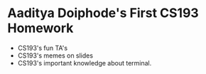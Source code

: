 # Aaditya Doiphode's First CS193 Homework

- CS193's fun TA's 
- CS193's memes on slides
- CS193's important knowledge about terminal.
